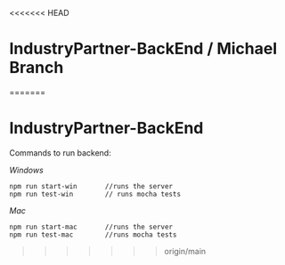 <<<<<<< HEAD
# IndustryPartner-BackEnd / Michael Branch 

=======
# IndustryPartner-BackEnd

Commands to run backend:

*Windows*
```
npm run start-win       //runs the server
npm run test-win        // runs mocha tests
```

*Mac*
```
npm run start-mac       //runs the server
npm run test-mac        //runs mocha tests
```
>>>>>>> origin/main
